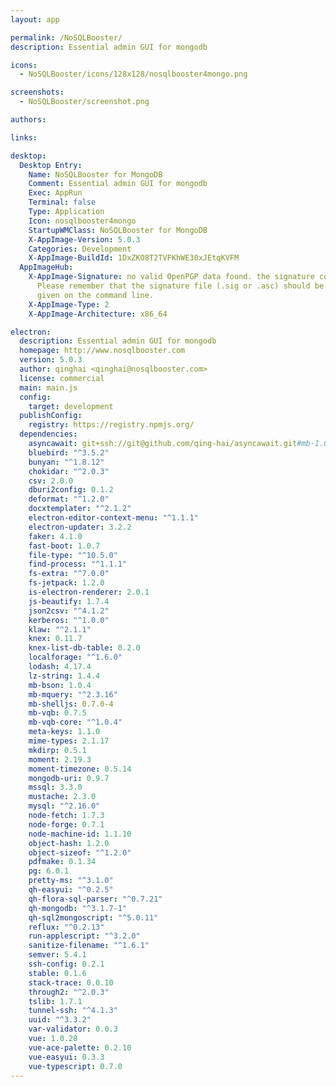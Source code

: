 ```yaml
---
layout: app

permalink: /NoSQLBooster/
description: Essential admin GUI for mongodb

icons:
  - NoSQLBooster/icons/128x128/nosqlbooster4mongo.png

screenshots:
  - NoSQLBooster/screenshot.png

authors:

links:

desktop:
  Desktop Entry:
    Name: NoSQLBooster for MongoDB
    Comment: Essential admin GUI for mongodb
    Exec: AppRun
    Terminal: false
    Type: Application
    Icon: nosqlbooster4mongo
    StartupWMClass: NoSQLBooster for MongoDB
    X-AppImage-Version: 5.0.3
    Categories: Development
    X-AppImage-BuildId: 1DxZKO8T2TVFKhWE30xJEtqKVFM
  AppImageHub:
    X-AppImage-Signature: no valid OpenPGP data found. the signature could not be verified.
      Please remember that the signature file (.sig or .asc) should be the first file
      given on the command line.
    X-AppImage-Type: 2
    X-AppImage-Architecture: x86_64

electron:
  description: Essential admin GUI for mongodb
  homepage: http://www.nosqlbooster.com
  version: 5.0.3
  author: qinghai <qinghai@nosqlbooster.com>
  license: commercial
  main: main.js
  config:
    target: development
  publishConfig:
    registry: https://registry.npmjs.org/
  dependencies:
    asyncawait: git+ssh://git@github.com/qing-hai/asyncawait.git#mb-1.0.7
    bluebird: "^3.5.2"
    bunyan: "^1.8.12"
    chokidar: "^2.0.3"
    csv: 2.0.0
    dburi2config: 0.1.2
    deformat: "^1.2.0"
    docxtemplater: "^2.1.2"
    electron-editor-context-menu: "^1.1.1"
    electron-updater: 3.2.2
    faker: 4.1.0
    fast-boot: 1.0.7
    file-type: "^10.5.0"
    find-process: "^1.1.1"
    fs-extra: "^7.0.0"
    fs-jetpack: 1.2.0
    is-electron-renderer: 2.0.1
    js-beautify: 1.7.4
    json2csv: "^4.1.2"
    kerberos: "^1.0.0"
    klaw: "^2.1.1"
    knex: 0.11.7
    knex-list-db-table: 0.2.0
    localforage: "^1.6.0"
    lodash: 4.17.4
    lz-string: 1.4.4
    mb-bson: 1.0.4
    mb-mquery: "^2.3.16"
    mb-shelljs: 0.7.0-4
    mb-vqb: 0.7.5
    mb-vqb-core: "^1.0.4"
    meta-keys: 1.1.0
    mime-types: 2.1.17
    mkdirp: 0.5.1
    moment: 2.19.3
    moment-timezone: 0.5.14
    mongodb-uri: 0.9.7
    mssql: 3.3.0
    mustache: 2.3.0
    mysql: "^2.16.0"
    node-fetch: 1.7.3
    node-forge: 0.7.1
    node-machine-id: 1.1.10
    object-hash: 1.2.0
    object-sizeof: "^1.2.0"
    pdfmake: 0.1.34
    pg: 6.0.1
    pretty-ms: "^3.1.0"
    qh-easyui: "^0.2.5"
    qh-flora-sql-parser: "^0.7.21"
    qh-mongodb: "^3.1.7-1"
    qh-sql2mongoscript: "^5.0.11"
    reflux: "^0.2.13"
    run-applescript: "^3.2.0"
    sanitize-filename: "^1.6.1"
    semver: 5.4.1
    ssh-config: 0.2.1
    stable: 0.1.6
    stack-trace: 0.0.10
    through2: "^2.0.3"
    tslib: 1.7.1
    tunnel-ssh: "^4.1.3"
    uuid: "^3.3.2"
    var-validator: 0.0.3
    vue: 1.0.28
    vue-ace-palette: 0.2.10
    vue-easyui: 0.3.3
    vue-typescript: 0.7.0
---
```

